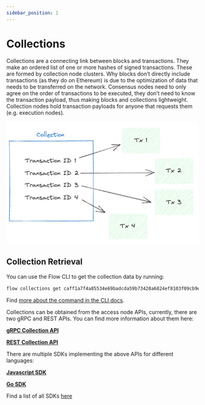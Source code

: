 ```yaml
---
sidebar_position: 1
---
```


# Collections

Collections are a connecting link between blocks and transactions. They make an ordered list of one or more hashes of signed transactions. These are formed by collection node clusters. Why blocks don’t directly include transactions (as they do on Ethereum) is due to the optimization of data that needs to be transferred on the network. Consensus nodes need to only agree on the order of transactions to be executed, they don’t need to know the transaction payload, thus making blocks and collections lightweight. Collection nodes hold transaction payloads for anyone that requests them (e.g. execution nodes). 

![Screenshot 2023-08-17 at 19.50.39.png](_collection_images/Screenshot_2023-08-17_at_19.50.39.png)

## Collection Retrieval

You can use the Flow CLI to get the collection data by running:

```sh
flow collections get caff1a7f4a85534e69badcda59b73428a6824ef8103f09cb9eaeaa216c7d7d3f -n mainnet
```

Find [more about the command in the CLI docs](../tools/toolchains/flow-cli/get-flow-data/get-collections.md).

Collections can be obtained from the access node APIs, currently, there are two gRPC and REST APIs. You can find more information about them here:

[**gRPC Collection API**](../concepts/nodes/access-api.mdx#collections)

[**REST Collection API**](/http-api#tag/Collections)

There are multiple SDKs implementing the above APIs for different languages:

[**Javascript SDK**](../tools/clients/fcl-js/index.md)

[**Go SDK**](../tools/clients/flow-go-sdk/index.mdx)

Find a list of all SDKs [here](../tools/clients/index.md)
